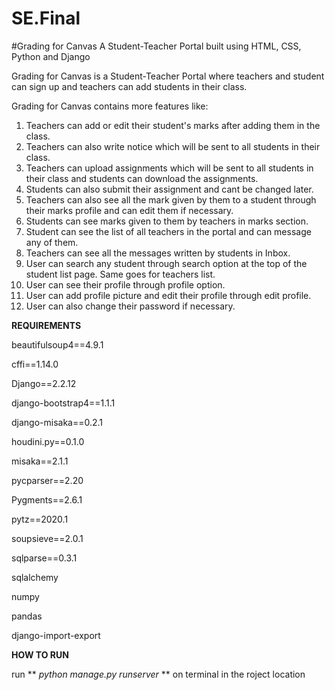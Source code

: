 # SE.Final
#Grading for Canvas
A Student-Teacher Portal built using HTML, CSS, Python and Django

Grading for Canvas is a Student-Teacher Portal where teachers and student can sign up and teachers can add students in their class.

Grading for Canvas contains more features like:
1. Teachers can add or edit their student's marks after adding them in the class.
2. Teachers can also write notice which will be sent to all students in their class.
3. Teachers can upload assignments which will be sent to all students in their class and students can download the assignments.
4. Students can also submit their assignment and cant be changed later.
5. Teachers can also see all the mark given by them to a student through their marks profile and can edit them if necessary.
6. Students can see marks given to them by teachers in marks section.
7. Student can see the list of all teachers in the portal and can message any of them.
8. Teachers can see all the messages written by students in Inbox.
9. User can search any student through search option at the top of the student list page. Same goes for teachers list.
10. User can see their profile through profile option.
11. User can add profile picture and edit their profile through edit profile.
12. User can also change their password if necessary.

**REQUIREMENTS**

beautifulsoup4==4.9.1

cffi==1.14.0

Django==2.2.12

django-bootstrap4==1.1.1

django-misaka==0.2.1

houdini.py==0.1.0

misaka==2.1.1

pycparser==2.20

Pygments==2.6.1

pytz==2020.1

soupsieve==2.0.1

sqlparse==0.3.1

sqlalchemy

numpy

pandas

django-import-export

**HOW TO RUN**

run    ** _python manage.py runserver_ **    on terminal in the roject location

